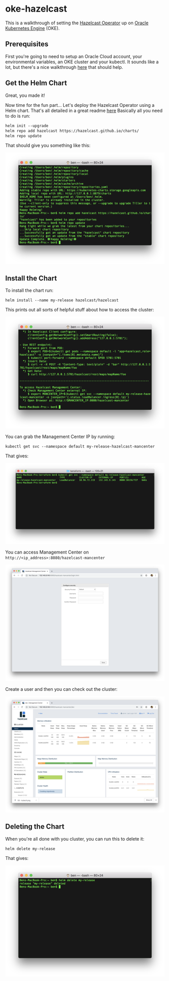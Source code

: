 # oke-hazelcast
This is a walkthrough of setting the [Hazelcast Operator](https://github.com/hazelcast/charts) up on [Oracle Kubernetes Engine](https://cloud.oracle.com/containers/kubernetes-engine) (OKE).

## Prerequisites
First you're going to need to setup an Oracle Cloud account, your environmental variables, an OKE cluster and your kubectl.  It sounds like a lot, but there's a nice walkthrough [here](https://github.com/cloud-partners/oke-how-to) that should help.

## Get the Helm Chart
Great, you made it!

Now time for the fun part...  Let's deploy the Hazelcast Operator using a Helm chart.  That's all detailed in a great readme [here](https://github.com/hazelcast/charts) Basically all you need to do is run:

    helm init --upgrade
    helm repo add hazelcast https://hazelcast.github.io/charts/
    helm repo update

That should give you something like this:

![](./images/01%20-%20helm%20repo.png)

## Install the Chart
To install the chart run:

    helm install --name my-release hazelcast/hazelcast

This prints out all sorts of helpful stuff about how to access the cluster:

![](./images/02%20-%20helm%20install.png)

You can grab the Management Center IP by running:

    kubectl get svc --namespace default my-release-hazelcast-mancenter

That gives:

![](./images/03%20-%20kubectl.png)

You can access Management Center on `http://<ip_address>:8080/hazelcast-mancenter`

![](./images/04%20-%20management%20center.png)

Create a user and then you can check out the cluster:

![](./images/05%20-%20cluster.png)

## Deleting the Chart
When you're all done with you cluster, you can run this to delete it:

    helm delete my-release

That gives:

![](./images/06%20-%20helm%20delete.png)
